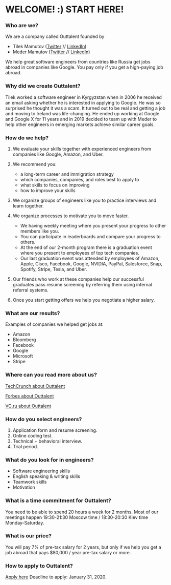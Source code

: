 # WELCOME! :) START HERE!

### Who are we?

We are a company called Outtalent founded by 
- Tilek Mamutov ([Twitter](https://twitter.com/tilek) // [LinkedIn](https://www.linkedin.com/in/tilek))
- Meder Mamutov ([Twitter](https://twitter.com/mederinho10) // [LinkedIn](https://www.linkedin.com/in/mamutov))

We help great software engineers from countries like Russia get jobs abroad in companies like Google.
You pay only if you get a high-paying job abroad.

### Why did we create Outtalent?

Tilek worked a software engineer in Kyrgyzstan when in 2006 he received an email asking whether he is interested in applying to Google. He was so surprised he thought it was a scam. It turned out to be real and getting a job and moving to Ireland was life-changing. He ended up working at Google and Google X for 11 years and in 2019 decided to team up with Meder to help other engineers in emerging markets achieve similar career goals.

### How do we help?

1. We evaluate your skills together with experienced engineers from companies like Google, Amazon, and Uber.

2. We recommend you:
   - a long-term career and immigration strategy
   - which companies, companies, and roles best to apply to
   - what skills to focus on improving
   - how to improve your skills

3. We organize groups of engineers like you to practice interviews and learn together.

4. We organize processes to motivate you to move faster.
   - We having weekly meeting where you present your progress to other members like you.
   - You can participate in leaderboards and compare your progress to others.
   - At the end of our 2-month program there is a graduation event where you present to employees of top tech companies. 
   - Our last graduation event was attended by employees of Amazon, Apple, Cisco, Facebook, Google, NVIDIA, PayPal, Salesforce, Snap, Spotify, Stripe, Tesla, and Uber.

5. Our friends who work at these companies help our successful graduates pass resume screening by referring them using internal referral systems.

6. Once you start getting offers we help you negotiate a higher salary.

### What are our results?

Examples of companies we helped get jobs at:
- Amazon
- Bloomberg
- Facebook
- Google
- Microsoft
- Stripe

### Where can you read more about us?

[TechCrunch about Outtalent](https://techcrunch.com/2019/08/19/all-84-startups-from-y-combinators-s19-demo-day-1/)

[Forbes about Outtalent](https://www.forbes.com/sites/kenrickcai/2019/08/21/ycombinator-demo-day-174-startup-pitches-in-2-days-next-big-trends-in-tech/#30c08822eb2b)

[VC.ru about Outtalent](https://vc.ru/migrate/77347-eks-sotrudnik-google-zapustil-servis-pomoshchi-russkoyazychnym-programmistam-s-trudoustroystvom-v-inostrannye-it-kompanii)

### How do you select engineers?

1. Application form and resume screening.
2. Online coding test.
3. Technical + behavioral interview.
4. Trial period.

### What do you look for in engineers?

- Software engineering skills
- English speaking & writing skills
- Teamwork skills
- Motivation

### What is a time commitment for Outtalent?

You need to be able to spend 20 hours a week for 2 months.
Most of our meetings happen 19:30-21:30 Moscow time / 18:30-20:30 Kiev time Monday-Saturday.

### What is our price?

You will pay 7% of pre-tax salary for 2 years, but only if we help you get a job abroad that pays $80,000 / year pre-tax salary or more.

### How to apply to Outtalent?

[Apply here](https://apply.outtalent.com)
Deadline to apply: January 31, 2020.
